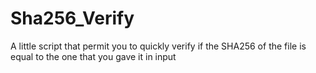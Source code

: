 # Sha256_Verify
A little script that permit you to quickly verify if the SHA256 of the file is equal to the one that you gave it in input

